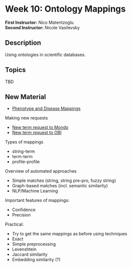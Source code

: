 # Week 10: Ontology Mappings

**First Instructor:** Nico Matentzoglu  
**Second Instructor:** Nicole Vasilevsky    

## Description
Using ontologies in scientific databases.

## Topics
TBD

## New Material
- [Phenotype and Disease Mappings](mappings.md)

Making new requests
  - [New term request to Mondo](new-term-request-mondo.md)
  - [New term request to OBI](new-term-request-obi.md)

Types of mappings 
  - string-term
  - term-term
  - profile-profile

Overview of automated approaches
  - Simple matches (string, string pre-pro, fuzzy string)
  - Graph-based matches (incl. semantic similarity)
  - NLP/Machine Learning

Important features of mappings:
  - Confidence
  - Precision

Practical:
  - Try to get the same mappings as before using techniques
  - Exact
  - Simple preprocessing
  - Levenshtein
  - Jaccard similarity
  - Embedding similarity (?)  
